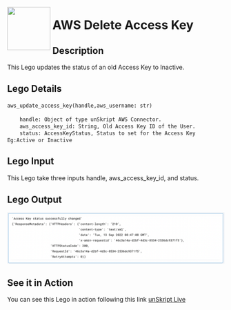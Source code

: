 [<img align="left" src="https://unskript.com/assets/favicon.png" width="100" height="100" style="padding-right: 5px">](https://unskript.com/assets/favicon.png) 
<h1>AWS Delete Access Key</h1>

## Description
This Lego updates the status of an old Access Key to Inactive.


## Lego Details

    aws_update_access_key(handle,aws_username: str)

        handle: Object of type unSkript AWS Connector.
        aws_access_key_id: String, Old Access Key ID of the User.
        status: AccessKeyStatus, Status to set for the Access Key Eg:Active or Inactive


## Lego Input
This Lego take three inputs handle, aws_access_key_id, and status.

## Lego Output
<img src="./1.png">

## See it in Action

You can see this Lego in action following this link [unSkript Live](https://us.app.unskript.io)